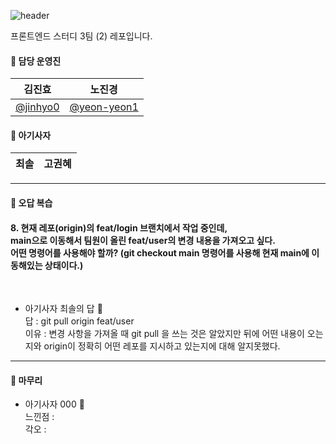![header](https://capsule-render.vercel.app/api?type=waving&color=ff7e01&height=200&text=%20FE_study3_2%20&animation=fadeIn&fontColor=fff&align=center)

프론트엔드 스터디 3팀 (2) 레포입니다.

#### 🦁 담당 운영진

| 김진효                                 | 노진경                                       |
| -------------------------------------- | -------------------------------------------- |
| [@jinhyo0](https://github.com/jinhyo0) | [@yeon-yeon1](https://github.com/yeon-yeon1) |

#### 🦁 아기사자

| 최솔 | 고권혜 |
| ------ | ------ |



<hr>


#### 🦁 오답 복습

#### 8. 현재 레포(origin)의 feat/login 브랜치에서 작업 중인데, <br>main으로 이동해서 팀원이 올린 feat/user의 변경 내용을 가져오고 싶다.<br> 어떤 명령어를 사용해야 할까? (git checkout main 명령어를 사용해 현재 main에 이동해있는 상태이다.) 
<br>

- 아기사자 최솔의 답 🍊<br>
    답 : git pull origin feat/user
    <br>이유 : 변경 사항을 가져올 때 git pull 을 쓰는 것은 알았지만 뒤에 어떤 내용이 오는지와 origin이 정확히 어떤 레포를 지시하고 있는지에 대해 알지못했다.

<hr>

#### 🦁 마무리

- 아기사자 000 🍊<br>
    느낀점 :
    <br>각오 :


